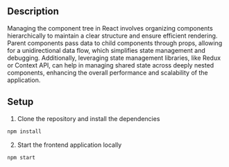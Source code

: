 ## Description
Managing the component tree in React involves organizing components hierarchically to maintain a clear structure and ensure efficient rendering. Parent components pass data to child components through props, allowing for a unidirectional data flow, which simplifies state management and debugging. Additionally, leveraging state management libraries, like Redux or Context API, can help in managing shared state across deeply nested components, enhancing the overall performance and scalability of the application.

## Setup

1. Clone the repository and install the dependencies
```bash
npm install
```
2. Start the frontend application locally
```bash
npm start
```